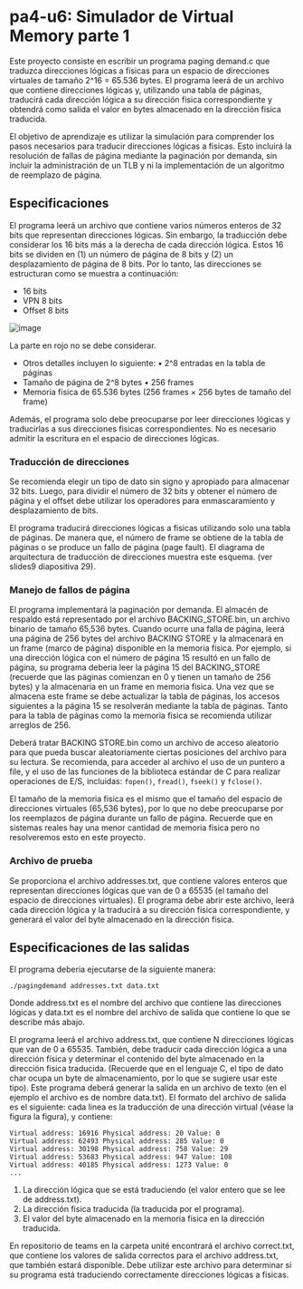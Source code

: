# ﻿pa4-u6: Simulador de Virtual Memory parte 1

Este proyecto consiste en escribir un programa paging demand.c que traduzca direcciones lógicas a fisicas para un espacio de direcciones virtuales de tamaño 2^16 = 65.536 bytes. El programa leerá de un archivo que contiene direcciones lógicas y, utilizando una tabla de páginas, traducirá cada dirección lógica a su dirección fisica correspondiente y obtendrá como salida el valor en bytes almacenado en la dirección fisica traducida.

El objetivo de aprendizaje es utilizar la simulación para comprender los pasos necesarios para traducir direcciones lógicas a fisicas. Esto incluirá la resolución de fallas de página mediante la paginación por demanda, sin incluir la administración de un TLB y ni la implementación de un algoritmo de reemplazo de página.

## Especificaciones

El programa leerá un archivo que contiene varios números enteros de 32 bits que representan direcciones lógicas. Sin embargo, la traducción debe considerar los 16 bits más a la derecha de cada dirección lógica. Estos 16 bits se dividen en (1) un número de página de 8 bits y (2) un desplazamiento de página de 8 bits. Por lo tanto, las direcciones se estructuran como se muestra a continuación:

- 16 bits
- VPN 8 bits
- Offset 8 bits

![image](https://github.com/NoeliaIntriago/pa-os-2023/assets/67925801/94a4f010-15e7-4496-9bb0-78efa1ab4557)


La parte en rojo no se debe considerar.

- Otros detalles incluyen lo siguiente: • 2^8 entradas en la tabla de páginas
- Tamaño de página de 2^8 bytes • 256 frames
- Memoria fisica de 65.536 bytes (256 frames × 256 bytes de tamaño del frame)
  
Además, el programa solo debe preocuparse por leer direcciones lógicas y traducirlas a sus direcciones fisicas correspondientes. No es necesario admitir la escritura en el espacio de direcciones lógicas.

### ﻿Traducción de direcciones 

Se recomienda elegir un tipo de dato sin signo y apropiado para almacenar 32 bits. Luego, para dividir el número de 32 bits y obtener el número de página y el offset debe utilizar los operadores para enmascaramiento y desplazamiento de bits. 

El programa traducirá direcciones lógicas a fisicas utilizando solo una tabla de páginas. De manera que, el número de frame se obtiene de la tabla de páginas o se produce un fallo de página (page fault). El diagrama de arquitectura de traducción de direcciones muestra este esquema. (ver slides9 diapositiva 29). 

### Manejo de fallos de página 

El programa implementará la paginación por demanda. El almacén de respaldo está representado por el archivo BACKING_STORE.bin, un archivo binario de tamaño 65,536 bytes. Cuando ocurre una falla de página, leerá una página de 256 bytes del archivo BACKING STORE y la almacenará en un frame (marco de página) disponible en la memoria fisica. Por ejemplo, si una dirección lógica con el número de página 15 resultó en un fallo de página, su programa deberia leer la página 15 del BACKING_STORE (recuerde que las páginas comienzan en 0 y tienen un tamaño de 256 bytes) y la almacenaria en un frame en memoria fisica. Una vez que se almacena este frame se debe actualizar la tabla de páginas, los accesos siguientes a la página 15 se resolverán mediante la tabla de páginas. Tanto para la tabla de páginas como la memoria fisica se recomienda utilizar arreglos de 256. 

Deberá tratar BACKING STORE.bin como un archivo de acceso aleatorio para que pueda buscar aleatoriamente ciertas posiciones del archivo para su lectura. Se recomienda, para acceder al archivo el uso de un puntero a file, y el uso de las funciones de la biblioteca estándar de C para realizar operaciones de E/S, incluidas: `fopen()`, `fread()`, `fseek()` y `fclose()`.

﻿El tamaño de la memoria fisica es el mismo que el tamaño del espacio de direcciones virtuales (65,536 bytes), por lo que no debe preocuparse por los reemplazos de página durante un fallo de página. Recuerde que en sistemas reales hay una menor cantidad de memoria fisica pero no resolveremos esto en este proyecto.

### Archivo de prueba

Se proporciona el archivo addresses.txt, que contiene valores enteros que representan direcciones lógicas que van de 0 a 65535 (el tamaño del espacio de direcciones virtuales). El programa debe abrir este archivo, leerá cada dirección lógica y la traducirá a su dirección fisica correspondiente, y generará el valor del byte almacenado en la dirección fisica.

## Especificaciones de las salidas

El programa deberia ejecutarse de la siguiente manera:

```
./pagingdemand addresses.txt data.txt
```

Donde address.txt es el nombre del archivo que contiene las direcciones lógicas y data.txt es el nombre del archivo de salida que contiene lo que se describe más abajo.

El programa leerá el archivo address.txt, que contiene N direcciones lógicas que van de 0 a 65535. También, debe traducir cada dirección lógica a una dirección física y determinar el contenido del byte almacenado en la dirección fisica traducida. (Recuerde que en el lenguaje C, el tipo de dato char ocupa un byte de almacenamiento, por lo que se sugiere usar este tipo). Este programa deberá generar la salida en un archivo de texto (en el ejemplo el archivo es de nombre data.txt). El formato del archivo de salida es el siguiente: cada linea es la traducción de una dirección virtual (véase la figura la figura), y contiene:

```
Virtual address: 16916 Physical address: 20 Value: 0
Virtual address: 62493 Physical address: 285 Value: 0
Virtual address: 30198 Physical address: 758 Value: 29
Virtual address: 53683 Physical address: 947 Value: 108
﻿Virtual address: 40185 Physical address: 1273 Value: 0
...
```

1. La dirección lógica que se está traduciendo (el valor entero que se lee de address.txt).
2. La dirección fisica traducida (la traducida por el programa).
3. El valor del byte almacenado en la memoria fisica en la dirección traducida.

En repositorio de teams en la carpeta unité encontrará el archivo correct.txt, que contiene los valores de salida correctos para el archivo address.txt, que también estará disponible. Debe utilizar este archivo para determinar si su programa está traduciendo correctamente direcciones lógicas a fisicas.
